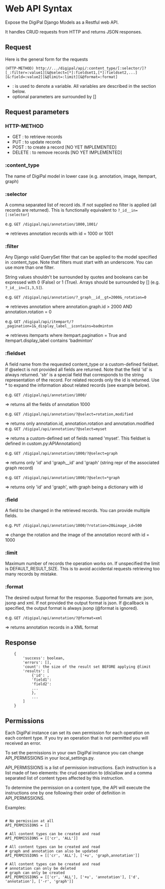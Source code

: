 # Web API Syntax  

Expose the DigiPal Django Models as a Restful web API.

It handles CRUD requests from HTTP and returns JSON responses.

## Request

Here is the general form for the requests

```
(HTTP-METHOD) http://.../digipal/api/:content_type/[:selector/]?[_:filter=:value1][&@select=[*]:fieldset1,[*]:fieldset2,...][&:field=:value2][&@limit=:limit][&@format=:format]
```

* : is used to denote a variable. All variables are described in the section below.
* optional parameters are surrounded by []
    
## Request parameters

### HTTP-METHOD
* GET     : to retrieve records
* PUT     : to update records
* POST    : to create a record [NO YET IMPLEMENTED]
* DELETE  : to remove records  [NO YET IMPLEMENTED]

### :content_type
The name of DigiPal model in lower case (e.g. annotation, image, itempart, graph)

### :selector
A comma separated list of record ids. If not supplied no filter is applied (all records are returned). 
This is functionally equivalent to `?_id__in=[:selector]`

e.g. `GET /digipal/api/annotation/1000,1001/`

=> retrieves annotation records with id = 1000 or 1001 

### :filter
Any Django valid QuerySet filter that can be applied to the model specified in :content_type. 
Note that filters must start with an underscore. You can use more than one filter.

String values shouldn't be surrounded by quotes and booleans can be expressed 
with 0 (False) or 1 (True). Arrays should be surrounded by [] (e.g. `?_id__in=[1,3,5]`).

e.g. `GET /digipal/api/annotation/?_graph__id__gt=2000&_rotation=0`

=> retrieves annotation where annotation.graph.id > 2000 AND annotation.rotation = 0

e.g. `GET /digipal/api/itempart/?_pagination=1&_display_label__icontains=badminton`

=> retrieves itemparts where itempart.pagination = True and itempart.display_label contains 'badminton'

### :fieldset
A field name from the requested content_type or a custom-defined fieldset.
If @select is not provided all fields are returned.
Note that the field 'id' is always returned.
'str' is a special field that corresponds to the string representation of the record.
For related records only the id is returned.
Use * to expand the information about related records (see example below).
 
e.g. `GET /digipal/api/annotation/1000/`

=> returns all the fields of annotation 1000

e.g. `GET /digipal/api/annotation/?@select=rotation,modified`

=> returns only annotation.id, annotation.rotation and annotation.modified
e.g. `GET /digipal/api/annotation/?@select=myset`

=> returns a custom-defined set of fields named 'myset'. This fieldset is defined
in custom.py:APIAnnotation()

e.g. `GET /digipal/api/annotation/1000/?@select=graph`

=> returns only 'id' and 'graph__id' and 'graph' (string repr of the associated graph record)

e.g. `GET /digipal/api/annotation/1000/?@select=*graph`

=> returns only 'id' and 'graph', with graph being a dictionary with id

### :field
A field to be changed in the retrieved records. You can provide multiple fields. 

e.g. `PUT /digipal/api/annotation/1000/?rotation=20&image_id=500`

=> change the rotation and the image of the annotation record with id = 1000
        
### :limit
Maximum number of records the operation works on. If unspecified the limit is DEFAULT_RESULT_SIZE. 
This is to avoid accidental requests retrieving too many records by mistake.
	
### :format
The desired output format for the response. Supported formats are: json, jsonp and xml. 
If not provided the output format is json. 
If @callback is specified, the output format is always jsonp (@format is ignored).  

e.g. `GET /digipal/api/annotation/?@format=xml`

=> returns annotation records in a XML format

## Response

```
    {
        'success': boolean,
        'errors': [],
        'count': the size of the result set BEFORE applying @limit
        'results': [
            {'id': ,
            'field1': 
            'field2':
            ... 
            },
            ...
        ]
    }
```

## Permissions
	
Each DigiPal instance can set its own permission for each operation on each content type. If you try an operation that is not permitted you will received an error.

To set the permissions in your own DigiPal instance you can change API_PERMISSIONS in your local_settings.py.

API_PERMISSIONS is a list of permission instructions. Each instruction is a list made of two elements: the crud operation to (dis)allow and a comma separated list of content types affected by this instruction.

To determine the permission on a content type, the API will execute the instructions one by one following their order of definition in API_PERMISSIONS.

Examples:

```

# No permission at all
API_PERMISSIONS = []

# All content types can be created and read
API_PERMISSIONS = [['cr', 'ALL']]

# All content types can be created and read
# graph and annotation can also be updated
API_PERMISSIONS = [['cr', 'ALL'], ['+u', 'graph,annotation']]

# All content types can be created and read
# annotation can only be deleted
# graph can only be created
API_PERMISSIONS = [['cr', 'ALL'], ['+u', 'annotation'], ['d', 'annotation'], ['-r', 'graph']]
```

